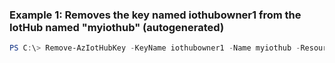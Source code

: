 ### Example 1: Removes the key named iothubowner1 from the IotHub named "myiothub" (autogenerated)
```powershell
PS C:\> Remove-AzIotHubKey -KeyName iothubowner1 -Name myiothub -ResourceGroupName myresourcegroup
```

